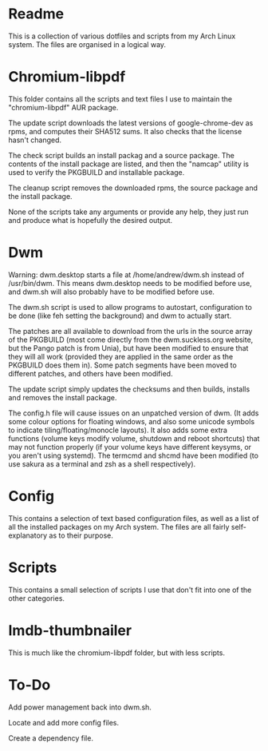 Readme
========

This is a collection of various dotfiles and scripts from my Arch Linux system. The files are organised in a logical way.

Chromium-libpdf
========
This folder contains all the scripts and text files I use to maintain the "chromium-libpdf" AUR package.

The update script downloads the latest versions of google-chrome-dev as rpms, and computes their SHA512 sums. It also checks that the license hasn't changed.

The check script builds an install packag and a source package. The contents of the install package are listed, and then the "namcap" utility is used to verify the PKGBUILD and installable package.

The cleanup script removes the downloaded rpms, the source package and the install package.

None of the scripts take any arguments or provide any help, they just run and produce what is hopefully the desired output.

Dwm
========

Warning: dwm.desktop starts a file at /home/andrew/dwm.sh instead of /usr/bin/dwm. This means dwm.desktop needs to be modified before use, and dwm.sh will also probably have to be modified before use.

The dwm.sh script is used to allow programs to autostart, configuration to be done (like feh setting the background) and dwm to actually start.

The patches are all available to download from the urls in the source array of the PKGBUILD (most come directly from the dwm.suckless.org website, but the Pango patch is from Unia), but have been modified to ensure that they will all work (provided they are applied in the same order as the PKGBUILD does them in). Some patch segments have been moved to different patches, and others have been modified.

The update script simply updates the checksums and then builds, installs and removes the install package.

The config.h file will cause issues on an unpatched version of dwm. (It adds some colour options for floating windows, and also some unicode symbols to indicate tiling/floating/monocle layouts). It also adds some extra functions (volume keys modify volume, shutdown and reboot shortcuts) that may not function properly (if your volume keys have different keysyms, or you aren't using systemd).  The termcmd and shcmd have been modified (to use sakura as a terminal and zsh as a shell respectively).

Config
========
This contains a selection of text based configuration files, as well as a list of all the installed packages on my Arch system. The files are all fairly self-explanatory as to their purpose.

Scripts
========
This contains a small selection of scripts I use that don't fit into one of the other categories.

Imdb-thumbnailer
========
This is much like the chromium-libpdf folder, but with less scripts.

To-Do
========
Add power management back into dwm.sh.

Locate and add more config files.

Create a dependency file.

